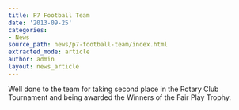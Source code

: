 ```yaml
---
title: P7 Football Team
date: '2013-09-25'
categories:
- News
source_path: news/p7-football-team/index.html
extracted_mode: article
author: admin
layout: news_article
---
```

Well done to the team for taking second place in the Rotary Club Tournament and being awarded the Winners of the Fair Play Trophy.
